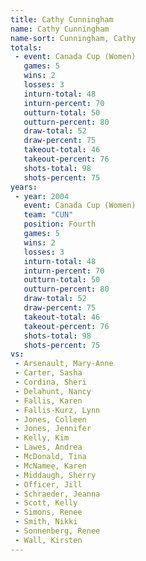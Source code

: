 ```yaml
---
title: Cathy Cunningham
name: Cathy Cunningham
name-sort: Cunningham, Cathy
totals:
 - event: Canada Cup (Women)
   games: 5
   wins: 2
   losses: 3
   inturn-total: 48
   inturn-percent: 70
   outturn-total: 50
   outturn-percent: 80
   draw-total: 52
   draw-percent: 75
   takeout-total: 46
   takeout-percent: 76
   shots-total: 98
   shots-percent: 75
years:
 - year: 2004
   event: Canada Cup (Women)
   team: "CUN"
   position: Fourth
   games: 5
   wins: 2
   losses: 3
   inturn-total: 48
   inturn-percent: 70
   outturn-total: 50
   outturn-percent: 80
   draw-total: 52
   draw-percent: 75
   takeout-total: 46
   takeout-percent: 76
   shots-total: 98
   shots-percent: 75
vs:
 - Arsenault, Mary-Anne
 - Carter, Sasha
 - Cordina, Sheri
 - Delahunt, Nancy
 - Fallis, Karen
 - Fallis-Kurz, Lynn
 - Jones, Colleen
 - Jones, Jennifer
 - Kelly, Kim
 - Lawes, Andrea
 - McDonald, Tina
 - McNamee, Karen
 - Middaugh, Sherry
 - Officer, Jill
 - Schraeder, Jeanna
 - Scott, Kelly
 - Simons, Renee
 - Smith, Nikki
 - Sonnenberg, Renee
 - Wall, Kirsten
---
```

